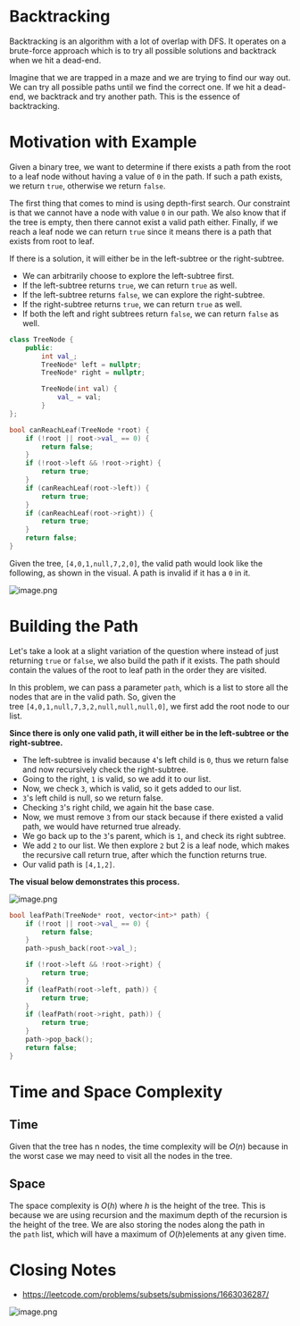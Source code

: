 # Backtracking

Backtracking is an algorithm with a lot of overlap with DFS. It operates on a brute-force approach which is to try all possible solutions and backtrack when we hit a dead-end.

Imagine that we are trapped in a maze and we are trying to find our way out. We can try all possible paths until we find the correct one. If we hit a dead-end, we backtrack and try another path. This is the essence of backtracking.

# Motivation with Example

Given a binary tree, we want to determine if there exists a path from the root to a leaf node without having a value of `0` in the path. If such a path exists, we return `true`, otherwise we return `false`.

The first thing that comes to mind is using depth-first search. Our constraint is that we cannot have a node with value `0` in our path. We also know that if the tree is empty, then there cannot exist a valid path either. Finally, if we reach a leaf node we can return `true` since it means there is a path that exists from root to leaf.

If there is a solution, it will either be in the left-subtree or the right-subtree.

- We can arbitrarily choose to explore the left-subtree first.
- If the left-subtree returns `true`, we can return `true` as well.
- If the left-subtree returns `false`, we can explore the right-subtree.
- If the right-subtree returns `true`, we can return `true` as well.
- If both the left and right subtrees return `false`, we can return `false` as well.

```cpp
class TreeNode {
    public:
        int val_;
        TreeNode* left = nullptr;
        TreeNode* right = nullptr;

        TreeNode(int val) {
            val_ = val;
        }
};

bool canReachLeaf(TreeNode *root) {
    if (!root || root->val_ == 0) {
        return false;
    }
    if (!root->left && !root->right) {
        return true;
    }
    if (canReachLeaf(root->left)) {
        return true;
    }
    if (canReachLeaf(root->right)) {
        return true;
    }
    return false;
}
```

Given the tree, `[4,0,1,null,7,2,0]`, the valid path would look like the following, as shown in the visual. A path is invalid if it has a `0` in it.

![image.png](attachment:bcb5c67d-d648-4795-9a77-fbf40ee50d0d:image.png)

# Building the Path

Let's take a look at a slight variation of the question where instead of just returning `true` or `false`, we also build the path if it exists. The path should contain the values of the root to leaf path in the order they are visited.

In this problem, we can pass a parameter `path`, which is a list to store all the nodes that are in the valid path. So, given the tree `[4,0,1,null,7,3,2,null,null,null,0]`, we first add the root node to our list.

**Since there is only one valid path, it will either be in the left-subtree or the right-subtree.**

- The left-subtree is invalid because `4`'s left child is `0`, thus we return false and now recursively check the right-subtree.
- Going to the right, `1` is valid, so we add it to our list.
- Now, we check `3`, which is valid, so it gets added to our list.
- `3`'s left child is null, so we return false.
- Checking `3`'s right child, we again hit the base case.
- Now, we must remove `3` from our stack because if there existed a valid path, we would have returned true already.
- We go back up to the `3`'s parent, which is `1`, and check its right subtree.
- We add `2` to our list. We then explore `2` but 2 is a leaf node, which makes the recursive call return true, after which the function returns true.
- Our valid path is `[4,1,2]`.

**The visual below demonstrates this process.**

![image.png](attachment:d8206432-341a-4754-8818-b54efbd9859e:image.png)

```cpp
bool leafPath(TreeNode* root, vector<int>* path) {
    if (!root || root->val_ == 0) {
        return false;
    }
    path->push_back(root->val_);

    if (!root->left && !root->right) {
        return true;
    }
    if (leafPath(root->left, path)) {
        return true;
    }
    if (leafPath(root->right, path)) {
        return true;
    }
    path->pop_back();
    return false;
}
```

# Time and Space Complexity

## Time

Given that the tree has n nodes, the time complexity will be *O*(_n_) because in the worst case we may need to visit all the nodes in the tree.

## Space

The space complexity is *O*(_h_) where *h* is the height of the tree. This is because we are using recursion and the maximum depth of the recursion is the height of the tree. We are also storing the nodes along the path in the `path` list, which will have a maximum of *O*(_h_)elements at any given time.

# Closing Notes

- https://leetcode.com/problems/subsets/submissions/1663036287/

![image.png](attachment:950e0c93-e786-422c-932b-fa8e98d3f430:image.png)
